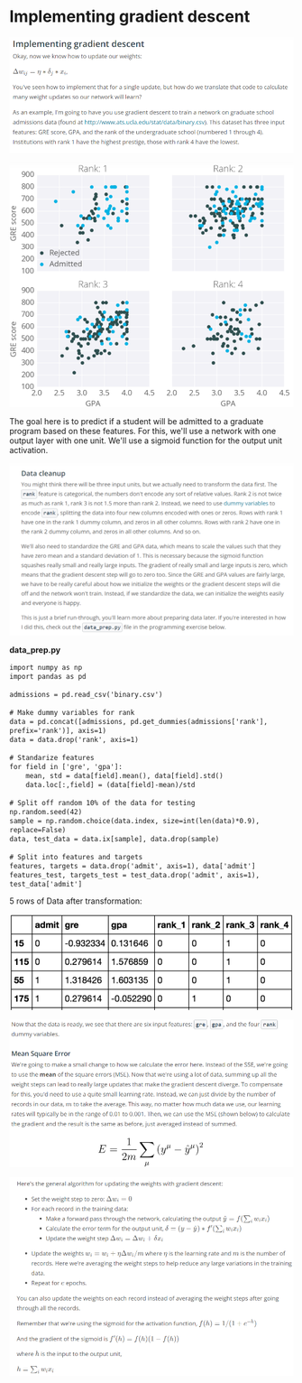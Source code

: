 # Implementing gradient descent

![](images/21.PNG)

![](images/22.PNG)

The goal here is to predict if a student will be admitted to a graduate program based on these features. For this, we'll use a network with one output layer with one unit. We'll use a sigmoid function for the output unit activation.

![](images/23.PNG)

__data_prep.py__

```
import numpy as np
import pandas as pd

admissions = pd.read_csv('binary.csv')

# Make dummy variables for rank
data = pd.concat([admissions, pd.get_dummies(admissions['rank'], prefix='rank')], axis=1)
data = data.drop('rank', axis=1)

# Standarize features
for field in ['gre', 'gpa']:
    mean, std = data[field].mean(), data[field].std()
    data.loc[:,field] = (data[field]-mean)/std
    
# Split off random 10% of the data for testing
np.random.seed(42)
sample = np.random.choice(data.index, size=int(len(data)*0.9), replace=False)
data, test_data = data.ix[sample], data.drop(sample)

# Split into features and targets
features, targets = data.drop('admit', axis=1), data['admit']
features_test, targets_test = test_data.drop('admit', axis=1), test_data['admit']
```

5 rows of Data after transformation:

![](images/24.PNG)

![](images/25.PNG)

![](images/26.PNG)

